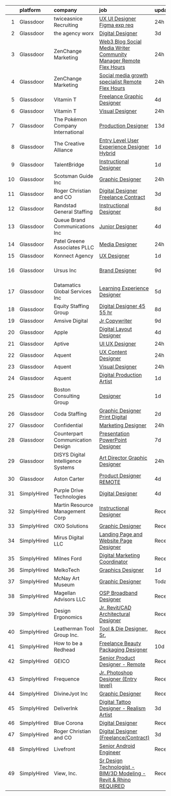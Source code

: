 

|    | platform    | company                              | job                                                                                                                                                                                                                                                                                                                                                                                                                                                                                                                                                                                                                                                                                                                                                                                                                                                                                                                                                                                                                                                                                                                                                                                                                                                                                                                                                                                     | update_time   | location          |
|---:|:------------|:-------------------------------------|:----------------------------------------------------------------------------------------------------------------------------------------------------------------------------------------------------------------------------------------------------------------------------------------------------------------------------------------------------------------------------------------------------------------------------------------------------------------------------------------------------------------------------------------------------------------------------------------------------------------------------------------------------------------------------------------------------------------------------------------------------------------------------------------------------------------------------------------------------------------------------------------------------------------------------------------------------------------------------------------------------------------------------------------------------------------------------------------------------------------------------------------------------------------------------------------------------------------------------------------------------------------------------------------------------------------------------------------------------------------------------------------|:--------------|:------------------|
|  1 | Glassdoor   | twiceasnice Recruiting               | [UX UI Designer  Figma exp req ](https://www.glassdoor.com/partner/jobListing.htm?pos=119&ao=1110586&s=58&guid=00000182de109f078be2ecd9040f2465&src=GD_JOB_AD&t=SR&vt=w&ea=1&cs=1_5790dc81&cb=1661583007888&jobListingId=1008097477746&cpc=47CFDC01B3F81FAC&jrtk=3-0-1gbf117pcma68801-1gbf117pugagk801-1acb59f2cad62839--6NYlbfkN0AIiLXtwtv0BDns9BiY4ItblantFozdL6jLmLxNvS8mvt4_hCZCGA9Hyf1Q01pvrE49uFlFMPwMafTfeACXTlavcEaoMaN18HylJnmnlLyUaC_CNS1TpMMVEMK8orhCAqKaetsXtEjhDiG5Bf-vGxDezOr7OooT3vMohk5rYNqdW9DZrzVXVwtVkyii4IzvUAYzl1RSMBbc-KCNaRz8iOZuVTgnGRweFUZk2QM9hDL_vnQpgf1ApRfLIIBEihQZFTmirVaPqB06zl4If7ny_q5cnFRoKdTBJ3K9N43bu6RW1C8VCIEaMo3Bl7iA5JnE0HzWpGz7v73xSgpMUiWbKwnY_x89yHV398T0tNLuTKeXWrcUpGCCPPNwJaQ7NE-ZVjtbMqjnltw2bbLN4CyQaoj5GWTigSWRoIBLmAhFNCG9ULiK3o9TblMfJJvf8y3zyvrUZkLLUNpos8suK-eIwKqYlrN-RdcOO3CEswHfRFW8GrljnbECbC7gnw1SA9wAB-4h-7VU9fmk-OuEAfc9lAgt)                                                                                                                                                                                                                                                                                                                                                                                                                                                                                               | 24h           | New York, NY      |
|  2 | Glassdoor   | the agency worx                      | [Digital Designer](https://www.glassdoor.com/partner/jobListing.htm?pos=116&ao=1110586&s=58&guid=00000182de109f078be2ecd9040f2465&src=GD_JOB_AD&t=SR&vt=w&ea=1&cs=1_010a9e2a&cb=1661583007887&jobListingId=1008088960808&cpc=6FC5BA77C9A4CD78&jrtk=3-0-1gbf117pcma68801-1gbf117pugagk801-706717c876c37175--6NYlbfkN0CNOKpjDIEH11s39GTuUki_mvxNbnX5BtDlH5CMrheAnKze_5JrwQ4joDkGUDohP_TNZimdJWWOKhnUViwupupmUTwWYnU1xHiMbAEmv3p62kZ1fSf1iA8GKOS9C90YsjEOI4kggF1y4h6Dp0Z9iBeqLPxMDbPPrj1jOz_BAo6LcIITWvQZ4EjrLgh3Oj1bcM1NKK1eXPCiAWMj3YftLjv0SB-PqrGKJCLGdSF6zTd6y393y5Vx3S3iMx6Bz0bEkx-OGdMpD2e6x_RNaarU2s3rVO6Tf9nGEk5QgZrZKjkJGp2djqFb9V9ajlETHnvt1wjxwgFHW_Q3A1FtELRZ7A79LvpSiEjRvimlsqYyTGTqdCDcPEs7tjBc3BdgoTvDd1hrgMU4xTKOGJCSAPUg6eD8fZXrFeTBxpK3_bT_JDBXb3Wh4b5oYvdXQ1-1DapV1FFRJYhwyIxuvu1158p0d__B1gsoXtKZBvcXJzw6FaulIIcLWNr3-jb1N5NPTDvY418%3D)                                                                                                                                                                                                                                                                                                                                                                                                                                                                                                                               | 3d            | Orlando, FL       |
|  3 | Glassdoor   | ZenChange Marketing                  | [Web3 Blog   Social Media Writer   Community Manager   Remote  Flex Hours](https://www.glassdoor.com/partner/jobListing.htm?pos=115&ao=1110586&s=58&guid=00000182de109f078be2ecd9040f2465&src=GD_JOB_AD&t=SR&vt=w&ea=1&cs=1_a8017100&cb=1661583007887&jobListingId=1008096940890&cpc=47CFDC01B3F81FAC&jrtk=3-0-1gbf117pcma68801-1gbf117pugagk801-39c1d4d3f27def19--6NYlbfkN0DdLn5tXN_RiyJSiFodarGZFJKa8s6F6AK0THPBWp05MQOFQCzoYzZxH4CQR_wbjTaiCZ53SWJU22HJGLY_AbCoiIhSc-0vGGfckrs5qb4d_AGvaEPeCtsdGTecAJSkg-orEXR8GkhtFDAME8L4xstD9h_v-NL0FVGIHXaaJwAXoWtzjZ_yOO3bEkJriRo5FYsBS7H6D13K_KesdWbHTdTHtBqoiKd_kkWYU8bzZzR70V7CxlSexClSZvRSqOZUWchIDCeztGnzBuFYDu3OcZGsW8GfGrriKQ0139q14nvEVD41uslNBJTq6DiXw31VGliPjvOvjbncpofOVSIfQxvvIE3wDt9DtYx2hBwVBYRAn4Y-QwDAN3c0pj6LG5UheGnuVMCu7WMyTHW2XgeXsBap97Es0oWAOoAQp2GL5uH9tQGHiRWN2fmL6Se4NuCkaeSjE6LS_JSSM3nqdCFj58dqzgRlS_7fv0SiYvHEMfVY_JTo794fXSMBvFbGzIjK3yY%3D)                                                                                                                                                                                                                                                                                                                                                                                                                                                                       | 24h           | Remote            |
|  4 | Glassdoor   | ZenChange Marketing                  | [Social media growth specialist   Remote  Flex Hours](https://www.glassdoor.com/partner/jobListing.htm?pos=113&ao=1110586&s=58&guid=00000182de109f078be2ecd9040f2465&src=GD_JOB_AD&t=SR&vt=w&ea=1&cs=1_057d52fc&cb=1661583007887&jobListingId=1008097089832&cpc=C4A69CCDBB3B9599&jrtk=3-0-1gbf117pcma68801-1gbf117pugagk801-cc59ad877b1d5c37--6NYlbfkN0DdLn5tXN_RiyJSiFodarGZFJKa8s6F6AK0THPBWp05MQOFQCzoYzZxMhuFslO7ZNThBzeeXkP-N6w-D-MwDaAx6x5tjMKegXvQ5a50KA5rTw7QeKenGgHlCc5YedCXJ_x32svpPV0INv_c0T9ixdWInxrPRPAot0y60xrDqi-KNJpf3VgJh_9cWhIpEj-s6yO33B_aWZYPLsdYA4F6XN4RTJXRzHOiF4mEfW3W2_LWEh_jWbhoFabSm49ah6g51_Bu3Ia8Ytjs-duU2IQYGFSoB2TfiBVjyPPDxIhdKCr2ls3sOCHDcGWZYfjBNYo-LOVQNNdnSTLR1_MfnhNSFyxGYmJsu6BJhoQWvbOw-PRGXs5eavH0mG8Z1nFSaSlo-lTBpQFJooihVeX8ADVNOsB4Pt5xcfDqqsjIdgxJ2UzmlbptLxPQ8YoRj5x13bwNScM964XnN2_0nK7IIejxmUxpVMksyNK9thU7771SuLekD5yrZptuzwq0-0yUIa8PbLI%3D)                                                                                                                                                                                                                                                                                                                                                                                                                                                                                            | 24h           | Remote            |
|  5 | Glassdoor   | Vitamin T                            | [Freelance Graphic Designer](https://www.glassdoor.com/partner/jobListing.htm?pos=126&ao=1110586&s=58&guid=00000182de109f078be2ecd9040f2465&src=GD_JOB_AD&t=SR&vt=w&cs=1_946d3351&cb=1661583007888&jobListingId=1008086601410&cpc=3BA4CE39D5B5DEF5&jrtk=3-0-1gbf117pcma68801-1gbf117pugagk801-2a6145ba527db4e9--6NYlbfkN0DMrcEu7yrtATojKJA7cEzGQ3FdRGWLh0CZQInL4ECGI6k5tN82kdM0OKoro5eXmjr7fUV5Azx3Q96BWSZXuEWamOGIxyfpabK2cK32W33kaDLMrubszJ7ACE4QBFRowpO7OPgtdidJKZfp5BJdzYYWnbxJHdDl6AUClhl1fsYERyDr30mb-e3n5GwOm7Eqbi2jY_TvK86daYqAE5nSvBc_-UqAhklDL-38RxdxCK30g--eIHlAiqOygCVAaa9C9-y2vZZzHsBsrT08EJy1C7MBCVsfhBdV0aPaZxAJESUl64p6BYiqJw-KzBxtbHaCetdWfW0zZETjgP_ILXu95qt9lPn-bE4CBZJNkZPta3MLPrELVx-Ilx4fIf7aeZWaDpR8x6ZoK2_6daKjKUXWcu7x3z2YEKUPRCfLAT5P9DSMzIMghoVcxmCU9MCNfWbkfWN9uqEQYetKVQqBC0P9bsmzduHRTliR0dM%3D)                                                                                                                                                                                                                                                                                                                                                                                                                                                                                                                                                          | 4d            | Remote            |
|  6 | Glassdoor   | Vitamin T                            | [Visual Designer](https://www.glassdoor.com/partner/jobListing.htm?pos=130&ao=1110586&s=58&guid=00000182de109f078be2ecd9040f2465&src=GD_JOB_AD&t=SR&vt=w&cs=1_f2d377ca&cb=1661583007888&jobListingId=1008097585831&cpc=3BA4CE39D5B5DEF5&jrtk=3-0-1gbf117pcma68801-1gbf117pugagk801-95b09cec26811bf6--6NYlbfkN0DMrcEu7yrtATojKJA7cEzGQ3FdRGWLh0CZQInL4ECGI6k5tN82kdM0OKoro5eXmjr_iYvMQt5ZRMdLDkOes2A3zwl4YTDKtzZArZcsCNsJHGkNow5n9zjqV_3o1-valkOzdFEUy2zWectyMdApDoqeDNVDLxLPSLnZpQeTSJpB5JqwK2MtI2GYY2QXtlUmcIVCinJd3-7o2hE4R0Ig7OmoN0l74gIS5Kl5P9P9B6zc2VctgRB8Ale9mU949bsWQqwAA5bwfoYjZEWJUcq4UElWnK_e-MbvOEamLz4K1z7Fz1brzYEmOyXCWwUVy_ORqKXdyhhkWwvPawWMUFrVX75k_RwnDncSYeHUD61-US2-eIg-Ez3RH7LIHFOtNEAfqNKi1nW03EuAt654zzGF2WDwCaezCdlNxkJDRnVzmIDDk-ZZnnv7zHJw5UEgc548EJblDg-7Q0IcdPWWqxYKKvx9plN8bGKgFNh1PZCpkfM5wg%3D%3D)                                                                                                                                                                                                                                                                                                                                                                                                                                                                                                                                                       | 24h           | Remote            |
|  7 | Glassdoor   | The Pokémon Company International    | [Production Designer](https://www.glassdoor.com/partner/jobListing.htm?pos=110&ao=1110586&s=58&guid=00000182de109f078be2ecd9040f2465&src=GD_JOB_AD&t=SR&vt=w&cs=1_d427b6f8&cb=1661583007886&jobListingId=1008069960134&cpc=0C139D4CAD5A6DB2&jrtk=3-0-1gbf117pcma68801-1gbf117pugagk801-e5e687c9b2ad3558--6NYlbfkN0CsgUO0V2fSZxJANSxJiftVXeq1wpG4BxYFHzXoW0hPJnnKXvOitF3aYLUaiHcMasRnqh0WUwdWoAyLmI80oX7oPAq-PgH7hSJ92a-YT83zUIBzuQwm9Kkc95qzU8uIOl_1FtGzYfux5BKaumQSfITy4M_H4fDz72Fy-8O-eF4jbk3ZgFvA1VKoo--LMiTIpkBLPj9Vd3odqINMIW9Uy8RLxa_geX6JTk4nSmFvirmB-mMuOJiVcTPq0Q0RUB5dlKg8-3QLvtk_7uBTicly6zBhdVQF_K5pOaF3_9P_92Zq1T985EXtWA6sUXTyZBtLq-ZxphtiXO5biFK3hVOO3T-xRruVFKZLdUb6TytCj1ekuStJsalV5sxpa_JLtQtERPkPDj0kZ8YrOnUcieStKlX5rGNcKEkRtj0TeHN_NidQrCdBt7zU3xiiH-LNlmK3nhH1i-JQTwkxvKkwGpe6O9Qvwi7lDG4qaCYwvWGgzDWWNHoL6P_tY3tsw-P5qW2w5AmviIeC5AVVGqWfkZa1P2CyPL5lWayY1X_INK_w4HkuUMrm4fu8v6xcmpfLYWYPuaz4qPX0hIfCE-GfezvwizzVVaGMicHpx9OVFixrIZDG1GaQDUXTTksJAuoVmT0hreTuqo-u4cE64QStGbw3QP3W7THwB3IxVoM_FIN2puC0OESAuxCIovr43sMvv11ZxcnSUTuFR-xU5QmnLIfCK8LNR-ZP2tuvyLByfCc-BxSas4JfYP3s6ifVBKKJXZuQj32lhIzlcuzFHirDD6FewGScWgiRFwKYxIwbshmjzfJNKH8_SJVCt1dt_DmWJ4gYZggjz6a49broBXff1pDIdpTE1g3x_nzu5ayZvZF_hBconKJAr2qE3vweiFapfUDP7h1uW0uN7Zsk4E6BY_eyj4cTwb5HJc6uyCcuwxl8Lb56gw%3D%3D)                                                                                   | 13d           | Seattle, WA       |
|  8 | Glassdoor   | The Creative Alliance                | [Entry Level User Experience Designer  Hybrid](https://www.glassdoor.com/partner/jobListing.htm?pos=103&ao=1110586&s=58&guid=00000182de109f078be2ecd9040f2465&src=GD_JOB_AD&t=SR&vt=w&ea=1&cs=1_8ae1c84e&cb=1661583007885&jobListingId=1008093924107&cpc=545C0D17DAD7ABB7&jrtk=3-0-1gbf117pcma68801-1gbf117pugagk801-ac07fcf922afe2b2--6NYlbfkN0BQhuZEA67bukPYOs9DTHc1wsdoQx-e-DpiIYWnkjXcuvUqeZY45vl_DaQDLziNe4gZR1zoDePoJ89h9nkfALvNAsgpJFUSByXskV8-PXv2t5IcTisA-qodaqdJD5IdZKC6UcDMqfkoie-Rqe9cKYoGVnfKZje9PgtNF1bwZktwMLcWVJ1NFl6xSY27j7Iha9jKFfkiaZBmxTUTNP8a3vRmaMXWKjS4BLXmK3MS4mAo4Q7O844sqQTT6_63U8tFJg8hx5uN-bDL5BAmc-EKk4lRujMLlxwVLGsDNk-2JrvT8JhUhEhFWvvsBdHsHRYhULSMxYGRIgVit9BpHKHvELWFZmpbpgCfVse72paVu5Pt35BV3sAPPNBFgbbBxAlUARJyjMpCUTzwAErsorScZNfrnLSwTwW-fCcvJDEML9yJ7LSobu-KwpjQRzUQdx5LWdfPbXa727NsLxQaZaqOt_eE2BnQmPYzsGbWELwnkPLLfv3R_7WToXamOhGyoJ6VAjaxaAlsjBLNX2_BAgWEz-v2wIIhFT9FPFM%3D)                                                                                                                                                                                                                                                                                                                                                                                                                                                                   | 1d            | Lafayette, CO     |
|  9 | Glassdoor   | TalentBridge                         | [Instructional Designer](https://www.glassdoor.com/partner/jobListing.htm?pos=124&ao=1110586&s=58&guid=00000182de109f078be2ecd9040f2465&src=GD_JOB_AD&t=SR&vt=w&ea=1&cs=1_42f9bdef&cb=1661583007888&jobListingId=1008094294513&cpc=F41FEAB56D215062&jrtk=3-0-1gbf117pcma68801-1gbf117pugagk801-28d7fffca42d0ad9--6NYlbfkN0D7yZN5Y4Y3yDNIVFku1LF3jTDQg9U8OJZurnzp5mMLIP6WqhGw4ZWWAr-MD-l2YyHtxZkHEttrKCTJHws9eSEJJTJOHKa0UsX3-cTd2kb1sEIHAyTJXZ7RHDMK-77DmRJUzXFl52AlpAcpgJIaFHoaU6Mxm4w0U20afAVgd0l6dIe_Q_BIZTUyO1MUrMkqC-x_ppHUWcdF9XqkJIKeQ7Lm679ll7k2I_gvC7f0F8rrHoro3NEzT2x2BRZwTI_tVOTsWuEJVrtK0U5tw1q0CGvKW2O0aLIy9LDwSibL0niemm2gQx2VCuFo-mPb6iz13PAgvFtPZd0VbVUwEuBDHl79_fiMqkSfpdekoWrfaDotrmkiKaJ2HNpNa3PIh87krpiB0AtQa_p5nIGyf9qBa8LgW_GjGXG5VWyyfbZ-ytJgYHWOjiulnHigbcvijZ-1IIjWbYv8VShxYoewY-jmdEqRiG8q-bd5WfioLW7fnr0TMVGLPDcxPB-NXYFogw69a6ZmCn0m6r3qgz3fLu5SAcHz)                                                                                                                                                                                                                                                                                                                                                                                                                                                                                                       | 1d            | Charlotte, NC     |
| 10 | Glassdoor   | Scotsman Guide Inc                   | [Graphic Designer](https://www.glassdoor.com/partner/jobListing.htm?pos=102&ao=1110586&s=58&guid=00000182de109f078be2ecd9040f2465&src=GD_JOB_AD&t=SR&vt=w&ea=1&cs=1_b6de5aaa&cb=1661583007885&jobListingId=1008097527336&cpc=9A35C3CDC9AD954F&jrtk=3-0-1gbf117pcma68801-1gbf117pugagk801-6aa205e0ef331a9a--6NYlbfkN0DbYZcs_UJOeC4ChOpzr4q94_YFUSwL-W0cUimrDC9oMbJ4cvG5OkOdTqRVIxksHDrGmXdguoIoaI6GKIPxggH_UlEJInekOloNBoSbLGyXgfGmUx73GQ81-obNHXeJm5eFQCaAhHtfziL-bjlfvYu0Zndtf-23CC4V2OunCtIWSNjdsa4SXzie-2LUnOX-Pv_9aGaTZ4jfCwixQAD-20Wg_ge9LhPHKpg60L-isUDHd0nX0ldzydWk4g6Ku7xnNR1nsDEAHkPGSNDV1rJJmkDzZwahVxa1bVywb39421oc6aMOxFsOWO1MtptLgrYEZfT6cpI-FBCWxlOvKpGRMGZ3vOWpHkAk57vcj3bGmeLFgNF7AhxSLILaCiqW74r1M4jgL7DF41dNFLIo5ykqfFIYE6K_DbtK3UmMFc7dK0HNVhMv9yCTjqz5MXvAR-wwsInCDp7ykN40Qc59-91GnxohU6Eu1_zngzPnyErfIQ0t4v5Zc2Y9AOTE6WbC_Xw1vtOhhC44wOLm1Q%3D%3D)                                                                                                                                                                                                                                                                                                                                                                                                                                                                                                                 | 24h           | Bothell, WA       |
| 11 | Glassdoor   | Roger Christian and CO               | [Digital Designer  Freelance Contract ](https://www.glassdoor.com/partner/jobListing.htm?pos=101&ao=1110586&s=58&guid=00000182de109f078be2ecd9040f2465&src=GD_JOB_AD&t=SR&vt=w&ea=1&cs=1_4af8a928&cb=1661583007885&jobListingId=1008088159765&cpc=8CDBB1EC89CF7160&jrtk=3-0-1gbf117pcma68801-1gbf117pugagk801-547889ee3fbe3be8--6NYlbfkN0A953Z9EfJZc5Z9y7Wb0NkuJO-5BBnqXCJSieP3bN3oT-VJf1oG0BiHI6OJX1DglFDG6rJU-1tZkcyZEFE9TMApWtw6Wag5IUeYac1w0oGkJF06EoQxK0T8mWkkfFM5n8-nzjPK-aXI9nSL3Pb_lAP_hEyHtgUUr63Dd9KdI_Nm45pTqXsp6DPXGjPFjwfsaih8pymmPe-PiYhg3KYE011zEDqTlyRcLUzAce69W1LSI3pnYi5JNffQh764IHFbqNCEEkuUf49sFoKrGlbrUkn933Jh0-sOGHL6-zon8YGJEJ6L5qgEUJsTAJu66DF__K8190GIC8PhIj0Z5NSW1smUmxO0WH4oAmWKWlktSe29GP1g7dEWklt18rTU-8piu9SSofRkvED3E_w-3xqxPX2axPXHgu2M6dSpx_GwDmlMTKyiubDJWNwe3FKiPiH3Rv2rm94f8z-PE2V9KUsxlxNNELeOB058zrKtAKy7Mjk5LSqzRIA-RPgEdYj6OPiDoxOKmcfubkULT1Kc3MCV-Xux)                                                                                                                                                                                                                                                                                                                                                                                                                                                                                        | 3d            | San Antonio, TX   |
| 12 | Glassdoor   | Randstad General Staffing            | [Instructional Designer](https://www.glassdoor.com/partner/jobListing.htm?pos=127&ao=1110586&s=58&guid=00000182de109f078be2ecd9040f2465&src=GD_JOB_AD&t=SR&vt=w&ea=1&cs=1_11735375&cb=1661583007888&jobListingId=1008079155851&cpc=8795CF9063CD573D&jrtk=3-0-1gbf117pcma68801-1gbf117pugagk801-18b805804acbab83--6NYlbfkN0BP0SNj5t90jkfF5SbRhYc-YYyKnIlIACqwosTKYtJiUDnNwr95_yCCaj4i1P0DjeJIenB5VX5Dtw3zu90IJ--kfwZrHUNH1vr9HXF0ByJEjkulWZb0USU3fXMEcJnWGQP26r5U5HWUWBo9cBYzuTMjsokKtI-lvImRFMddFWLcwyo6Mo5p3SGDEdu0OeU8C7Npv4WzupimSui7QaS715ZQFZBCGAuOjwg_aCw8C_-hNi2Y9gqo2dMQ8PVbyEO98PIpVwaG0cvvifjBMT4KDmI8sfFxu4OT9IB-0T2pHQj3DyyVZTWajndT7lcqAzu7Ra23_uHRsE_YC0dmZoo93Ts0AkgYq-mV_flBEDRhsneB7pKDnqj8tOLaSpGeOZxI-5_CyhVO6N8v2PkmV2aXQV-T1lys3p46xKcNL7yw6Js0GInc5cycmFbhx2nLM90Yh-uH2OQVCBypEgL5g3BqeJ5eNi6AbjWdvXvSyMgbOrSCEyT5HYJfUD1NuI22MheHnyDipEm9n_W4ZI3K2lQFCCN56JrRp8zNPdf7JuvCcusNaeztiF6hSHzeUqAMU5EVbVRBQF5FYTYh_KWHJXag6FWdTyz8X4hPB0TO3cxld7dyKb-YtL5GQ0sDjlkSZBIVnECwemTHThkTG89oQgKRQWlx)                                                                                                                                                                                                                                                                                                                                                                       | 8d            | Remote            |
| 13 | Glassdoor   | Queue Brand Communications Inc       | [Junior Designer](https://www.glassdoor.com/partner/jobListing.htm?pos=105&ao=1110586&s=58&guid=00000182de109f078be2ecd9040f2465&src=GD_JOB_AD&t=SR&vt=w&ea=1&cs=1_58d632f7&cb=1661583007886&jobListingId=1008085805538&cpc=14D5209370AEC984&jrtk=3-0-1gbf117pcma68801-1gbf117pugagk801-67ac1d03eb912890--6NYlbfkN0DLWr0FuvwmpNY589ecXM0wpB-l41nBtAe9mv-PvJGiqVoeB48sRuu9MbDLtxU1qQip8rEB7tFYaCOqFGO25S3gAMFjOb9fLtFM1pemwqDDHPhIxOinFwbTrVuDYkfpdgNqqUDgFqsMOBtfCELcTRWyHVhCXYoSwT9n6M0xgRM2da0Qcer4g2n-5zwA1lJkqKQK1GNcDulC8FxiOdOftegi5U0lJuxHgJj0IHB-dEyvIRLtDuRl9tvoQ_wZ6JvREik9QuylahdvVgUS-71oUxdfpflmr8VFWuqlRSKMxnNACBkkPiTRta9sjXI6JY0tnHZq7aO14zs8L6WF9V3h5gpDMo2dpiqPRsc1zKffUtAGZZIn54Qs63GuCBvR7xmt8vCZlWIYKFyXFAMxMX0w4_a488_wTUuZ9CrGbN8KBgaeT5rmbfLcwUcBBYTtZNFhsJ7kgoJUgG9wVTN1FM6xRxDaDqF3_rtWV39KLM6PTpiGHp-k0SAgOqMSFXSeU_kchCu1Ry-bGR2z7Q%3D%3D)                                                                                                                                                                                                                                                                                                                                                                                                                                                                                                                  | 4d            | Chicago, IL       |
| 14 | Glassdoor   | Patel  Greene   Associates  PLLC     | [Media Designer](https://www.glassdoor.com/partner/jobListing.htm?pos=108&ao=1110586&s=58&guid=00000182de109f078be2ecd9040f2465&src=GD_JOB_AD&t=SR&vt=w&ea=1&cs=1_d94e0e7d&cb=1661583007886&jobListingId=1008097891068&cpc=7AD1D84939BBEEF3&jrtk=3-0-1gbf117pcma68801-1gbf117pugagk801-caa3e7e7b5a488d5--6NYlbfkN0B9WjV7i3B5AXY7ZAAe3N78B_OE_92OhfT0njimTt-bFc5EOwFZuGjd_gLqDq_PzKV2wdh_RIwvdY9CveKZ2okalsUlRKE-naO2-4SppJRVrVhsH39yS7QdV2jOXxfl3JR_phcvMdXqnFE5qg9ucuyQVihfASGtcPYhZ6cjG3KDuBRxOZEw3DKu8gufdZ06KODWb8G9dZSt3E6ho-WQqeMmVliAaJoOrZ5LRqcBD38EaLBm158htQjR06ClGyJXieoGy9S3r9t-oZFPuv9edupVmj5-kp7vTWbojrPaNZnvMP2qK2SjQ03g3vteLBH7B3Qu20Twopx7b-zlNpirWM8UqRnOg-_-MxK4uf8EpI_AsHCxBagH3j4HmdP83V4OmaIwic5cG8qlxHspdVl91ushTlDNy8cVouT2Nb4dPFW2pUx932sU7L6V9mcNxRfnUUAO4O7BgYaSOoR7iXlqygLhxEOpvmj-7URVezSZSkhveXm92AwnEqNlARtrxHmfhUs%3D)                                                                                                                                                                                                                                                                                                                                                                                                                                                                                                                                 | 24h           | Tampa, FL         |
| 15 | Glassdoor   | Konnect Agency                       | [UX Designer](https://www.glassdoor.com/partner/jobListing.htm?pos=107&ao=1110586&s=58&guid=00000182de109f078be2ecd9040f2465&src=GD_JOB_AD&t=SR&vt=w&ea=1&cs=1_040d8ff8&cb=1661583007886&jobListingId=1008093939348&cpc=F17331D9BECC482A&jrtk=3-0-1gbf117pcma68801-1gbf117pugagk801-1715423aded55dc1--6NYlbfkN0A-7AasZqH9Qn1Anb5-SGr1cEoKuvdHr_Nh2LwbaEhTGLHaGqKtd5LkFPvtd3s1wPstBYRIGqTSLlT6JzvmpRx57RHis6pg7y6Vzuw5OllK1zOdo4QaGUnUACrHwsi0HKafTZ-rUbVsC2RrLZ_OVhoGkr05CxoiiHhmYlVF4dXUIoNqL1Dr9RQSIU0aTa1ppRZKQx9SkEy4ugqizpXuqVbtdjWtnCcrS9tOZWxcsV45cIS_r5fGiGK1pEY-6dYmE3yIa0Mi4TwLja5-TBjOnL4COw2iZefz-RQSxZL5mzOnxq7EzaM17oZEqHIiM6FZ5KJ5qczV1uG4r6QQLSSrqWo-BZAhwzWuDoUNn430n9aqBbMLgMFtiCF24D_AdYOEIt2mny5POfUiE3T9-hZ1v5ax787pSikU4_KJO0QxnA-3IUqYlmUSAlAP_Yn-LjrLSez02UM3c0rokwWg_PWdPj4FuIOjL5yYdHrONcq8ig7eYimWDLSyXshK)                                                                                                                                                                                                                                                                                                                                                                                                                                                                                                                                                  | 1d            | Remote            |
| 16 | Glassdoor   | Ursus  Inc                           | [Brand Designer](https://www.glassdoor.com/partner/jobListing.htm?pos=125&ao=1110586&s=58&guid=00000182de109f078be2ecd9040f2465&src=GD_JOB_AD&t=SR&vt=w&ea=1&cs=1_05bd1466&cb=1661583007888&jobListingId=1008076986394&cpc=451933188B21919D&jrtk=3-0-1gbf117pcma68801-1gbf117pugagk801-a0a89c5bcbc358e6--6NYlbfkN0CT8vBT9H5mqECx2dfLV_FONLPDKpIRssxVwtj05Tmm4rA5I0VNOPdM1oYsK66ov5qDqvgxBVZuiLS-3wiTAqf4sloGWK72dSxCT-WeLMwBs_V0pkVfYRbfUtrEpwW6lzUFG6e1_jDeuiKPj3HFiF3g_cRTOv2GDhJsjjpRWijYmEP2eP2UFtBWFXkE5_mACD2BvyMe5fB3Buj-nswTCH1MJSoOEgHXXcRyfSyDlZDRE6HgTUu3MEUJLqa6nUpIEpDw2l5RL6EshPcfhWObGBl7hwS5EjzGn_HT85OiToZoyve1nJV4yATBqdLT8kE0TDNtJ7Cq3wCMEky1_pwDzVuU7IPUHf396y6hB9Qg-gAgs4SIhB1qBD9qrIfYAuhgdCbqd3rIDtJAvwOzOJS6Z-W7KZworiEBaG51_hDTVg7FP1a-Dm8hAkea_0KUicSenfG2PX-2VDccjXpzx5_kFnKvmfEUORtScMiFQorYD1Yzn4GJxOzsmOnAhrZoNPIB1B9wza_mocce0gFKBtXbY44cFghG2UNam3wenPpXAoDj4nFsbiq-ZwJ7EqSE-1NWDcSLFhrZmcJo2nAuQ9XyDnwgeJE4ZudjtxfGuFegn72gy0M95KsgnAM7Y0qClHJ7s4ec4TRNOLE-TlQvaYh12saSeFxThEo9VCSEomPUBRg9V4JDmI8UylZ3lB1xBiLc5wY-xZa5xZIai-3v5KMOmQsbVpdWrXXbATH9EPw0RyS3RaulJMhJui5FLZkLYOEPGvwEauybF5cWp_X9BGLNw5wvbMhtOqqM18yGdDjz_05dA7KgciKgDxBDFq_e2uE_uMsFiL_cgieoUlLXcFpq8m3U60nD29YYmoXHpSBB0X4ZvxoNCCxt1S0ruPyWy0wJm9oY9zmBwJNNC_0q7KLU7eLzIM5HX6BaApK6pUuMqay2vFFhr9bS3FmxMqwYGHtoM7UeGBrWKCY44PF_TABi-r28Tya-U3ExdxMSLx6epooQYj_UWDsjLCQaSpnyaU4eQBI%3D) | 9d            | San Francisco, CA |
| 17 | Glassdoor   | Datamatics Global Services Inc       | [Learning Experience Designer](https://www.glassdoor.com/partner/jobListing.htm?pos=128&ao=1110586&s=58&guid=00000182de109f078be2ecd9040f2465&src=GD_JOB_AD&t=SR&vt=w&ea=1&cs=1_74495787&cb=1661583007888&jobListingId=1008083204573&cpc=654405A9B1E0A9F5&jrtk=3-0-1gbf117pcma68801-1gbf117pugagk801-d4266d79c167c26a--6NYlbfkN0CReDAxbXdLHc_tSzlVHnstLte-PlEesxFNDoExETnL0U5esPLytoH8ToigmC1vHXm4Jp8fSooLAOjAvoU-C5zipA-EkiZRqXw_VbWKyDlw3anJxU2nWsIU1P__Qy-A1MOj0_Fh6xSPRowum_55rODhSBZK1bE3bERlcEwOUTdR69vVYkXuclZRhojMobsFwjtKE5-Apao-OLVvRJ0aNSgcZ_XywGvwh-ykE1qrAF9VtTzKo3OFhYEn4OzIdWbmiINodBDkC3sTBgwCgZZgHkP2TGiDZmQwZ_NY8-dqaE0yxwr1wtxCAGwP0gVlLh1wMGSVMBKoCgO9zwWGYhKMjxtWBG-pyMrkOk4s5ACox10Bo4Pz6Kjz9DdvJ4cx_V_yUedSQf131ddNI166wtTwLA-x9kgy0kbxAExVK5hPlifjX93tqBVtIr4LvOsInXhsYEr4t9fuPlMuP6rLZh5LHuENndCO5v3pcoDk1s3qq1pyn96zoPZWkZEaeQLsGewAxpoi0Y9SqkcZRQ%3D%3D)                                                                                                                                                                                                                                                                                                                                                                                                                                                                                                     | 5d            | Dallas, TX        |
| 18 | Glassdoor   | Equity Staffing Group                | [Digital Designer   45    55 hr ](https://www.glassdoor.com/partner/jobListing.htm?pos=117&ao=1110586&s=58&guid=00000182de109f078be2ecd9040f2465&src=GD_JOB_AD&t=SR&vt=w&ea=1&cs=1_bd9c08e2&cb=1661583007887&jobListingId=1008078619294&cpc=8795CF9063CD573D&jrtk=3-0-1gbf117pcma68801-1gbf117pugagk801-f157491ccf6d9c7b--6NYlbfkN0C1yyJIapRlEdYOhDmVropYbNu6_NST9zaz4GWjsOuGwSr2S_wuxMSgMUxyoNOegNJ_MR9YBqCM6Xqh9-Q4Aae1mUPg_y8I2lywr-DW5VsUithgMilTEXphIfKgCACnmeGel4EQKYYZmHJV3oRXG2rWr_Ud7F_9XEJM3WRdc3Rmcv5JIHHQEg4eFw-eYKQP8v49Z8YtimducChWw-0NuRhA2Xyh5LY_E_x1BRQMiouM_5Zy4vwDn5CTp-_9vhps5JeK0BuTNS_0at9ihl0RKSWP7BLhgRLlE6__E3FTaGO1rOIu0qlAcYobsAjzrjnODnOIUiw2P0Xmkd-CKGovVAPZF-Js067YhqEBX7YwsL1w_SqfBky8qpvITjA0I189U8JsiLbCkY06v30OhGVx6PjkdOmtqzyJEpis7I75zc5QTzq4YSmrsRj2EwfKVMQQpsw5oSh9itEsCady7NFCCQ09ihevGSq-_VZee1UPdxSKF-l0urz0CHNNpkJoXIciddwSoLG9Lgh2WQ%3D%3D)                                                                                                                                                                                                                                                                                                                                                                                                                                                                                                  | 8d            | Remote            |
| 19 | Glassdoor   | Amsive Digital                       | [Jr  Copywriter](https://www.glassdoor.com/partner/jobListing.htm?pos=114&ao=1110586&s=58&guid=00000182de109f078be2ecd9040f2465&src=GD_JOB_AD&t=SR&vt=w&ea=1&cs=1_db8a0f30&cb=1661583007887&jobListingId=1008076994667&cpc=56C4EA4A1A191A49&jrtk=3-0-1gbf117pcma68801-1gbf117pugagk801-cf85f425e95b72cd--6NYlbfkN0DB4gnCxYQmhsXk7zDTdDoRXRJHNTleUKHVVK99iXMeRfg7Q8-Th8S11n0JvsN2-CXyCaY8SlUb6yEYZPzrVZXrPAu5pwcZPaiekLaPuXErrgt7bR4wRtEmrmRfvgJt7X4IITTPxEd_sJj-5MmcTHlb7ClC1C46OPaZ8hTTFoOAqVTtPqjUo3BirXmXWLaMU6GdvwThUzkVi1-3AuX84LvbHsz3L52iewQ_EY-YrMMgGhHyv5OAkrk2aZ2r5a1tODW-QIT9B1IhNt6K13swuhtYEg6hFhtto61WBYkmgc1gsSF7zOshcHPFH5lc5Te1Anbhq9EL-bVIPKDsh7PLbqDhuORVAA6kyXj-OL6VBEPW8nwAY60LxvqgiftxHILVUnTsDYlqZpcbc_57u40Sp-YCWEsYXX5ugUy7OVNbrzHMtnpTBfe2mXzWCWrggcJcfEdlbd4fIRc-OKh0oSm7MlGUogVWiezwz_jc2JkqGXxFpZBZTcm70Z1TEpVKoTJhczRqfLVjDFKBwU6wyIo41xw0eQm9Rn3AVb6SFEW3zUDLKg%3D%3D)                                                                                                                                                                                                                                                                                                                                                                                                                                                                                   | 9d            | Remote            |
| 20 | Glassdoor   | Apple                                | [Digital Layout Designer](https://www.glassdoor.com/partner/jobListing.htm?pos=111&ao=1110586&s=58&guid=00000182de109f078be2ecd9040f2465&src=GD_JOB_AD&t=SR&vt=w&cs=1_b6d2a75f&cb=1661583007886&jobListingId=1008087407427&cpc=47CFDC01B3F81FAC&jrtk=3-0-1gbf117pcma68801-1gbf117pugagk801-3a88cbb6245b3746--6NYlbfkN0BvKrLyj5gPmtZO9T8euul8TCxuuKNOtzRJOomxnwSEodTz2Bc-sPZlMlNbJQ5kKAtnIqVQtGrRr6xieWlWDZObPwTAX-OchRmxXazG0y7ixnj08xoN3049OQxJcQGuA6TsR_VIPsSirgjJCPM1RX9CJ3ndzBJtAfGcY09FTM-XzRMavWqLqU8l4dk1weFXUIcRY-8BBHnQwd-54OoyYjspdT0ukMl11IJB8lYJMF560OedIAaBAdBXO4NOXbvli86OG4NRQ-WB1jOOrOXnzXJSXRRn6bKIwVIXkJvkFtK_T261qZm87Xj2E13N1g3vlSlkhBu8YNtjrNDb_CQrONf7iKgS7AkSuT9JY-SQnCMI8bOLdpgBR1vBrpQE4qX8gKCOk3KN70lhIp1Mht1x85uUlJBV5XBvstpGNfL5fubIBC0y2gNaHfCefPk_WTBGNxUbnCvsp9LwMCh4otXARYkb-vhfw2oUyrPss8f6uSeN_8N_dFZNqfC0APWnwfMbikGkx_Q8KqJxB-YrrUVhmm4JSvdjvQcakKoj6i-Q0F_3Mpj21xZgKsV6mc7gqtk45rj1PtWMGHPlaQXVCXw815HISWrEo7p1vhaA6bD8a5HrtQ149HYGARXh2b8W4fO5NrYWfEOE9vdbtISWnSe9XOIE7-2uK2NgC7_fX74pl5cDdl1fBurOG2aIAOH8TUultfFjGIoVm6QJc7nxzA69srew488996tukwJYCxADcvJii66vq7H0y0OUcFsYCur4BuJO86HP_UIFLVkeXzH8J2l_7JbBB2S6Spdpvg45-Y4198nGCKoHpuCas3uw6DiuPtewHEk5OdqTt1b2BffGQEuujeUnh2wX-6wh5y1jcsSVM231xdBDO6KnyCc7VXo45edrFDQLDiVNO27XHoqa1dVzWovISDNSdUiXH7VNpcDOJsC9GtDQc0xRNeX1vmijKHPInyTh3JYQeliYPo1cjB6f)                                           | 4d            | Beaverton, OR     |
| 21 | Glassdoor   | Aptive                               | [UI UX Designer](https://www.glassdoor.com/partner/jobListing.htm?pos=104&ao=1110586&s=58&guid=00000182de109f078be2ecd9040f2465&src=GD_JOB_AD&t=SR&vt=w&ea=1&cs=1_719c38b5&cb=1661583007885&jobListingId=1008096684505&cpc=8CDBB1EC89CF7160&jrtk=3-0-1gbf117pcma68801-1gbf117pugagk801-71825036ff882d64--6NYlbfkN0B2cZzAHYotrGWAuJ-xs3TDgkhG2z_XMObEyaun3br5DRxA2kv22R2-7JZVh5XkQfCnn6gDSnl6d9VTyXWz8HSyJAoqQHGrTcl9YrSufoT0wimXHpUJqWDf8TM0uuUyLITPz8-8ZB24JuE7xlLi4GDEv0OQzNWR1ywmIVFd-QBZxia1gaP3lYbpyXx-4aHkevFQ-5dDGO3VHofB2WpJo_mQwsG4ZvEC5Anu8Eu2FB377bT7SPnTLw_dcBVBdwueHPVyoX8JeIyy2f0sQ2XjSxFug6eS9dq92ln7Eh5aOkpujg9Qy1kZDWCuoXW5_Lr16FWQliLK38p1oMWhSfXaTkp63mYKMWYe-Srs0F-GE03toPqqSzuYBQ9FEry6oYlFzmdP2kHuL1ZMaoXqfSYJejgMvXxQPcOehDIFc8bc0mY9Oq0R8DzkalRK319p-sXmx5qUGORmfHXeQx08RIIxnWeRV0_Dq8pkBPLBR75hxt2RJD4k93sN69yDEJUEs5nEgADgYbbbRGBb0w%3D%3D)                                                                                                                                                                                                                                                                                                                                                                                                                                                                                                                   | 24h           | Remote            |
| 22 | Glassdoor   | Aquent                               | [UX Content Designer](https://www.glassdoor.com/partner/jobListing.htm?pos=120&ao=1110586&s=58&guid=00000182de109f078be2ecd9040f2465&src=GD_JOB_AD&t=SR&vt=w&cs=1_6f659d68&cb=1661583007887&jobListingId=1008097022745&cpc=F41FEAB56D215062&jrtk=3-0-1gbf117pcma68801-1gbf117pugagk801-9c4ea2fd68c138a1--6NYlbfkN0DMrcEu7yrtATojKJA7cEzGQ3FdRGWLh0CZQInL4ECGI9gD0Wolx9R2EDT7B77c2cSz0ILlxy1qbw_aMEPfyCyC6DC8sEqd17STnQFEXOWgc7vqgqypyGYOoWFJ43rMVZcdgUT4Vrix6-zxrUbM2XJCQQ3SwvwtOou9UIz1DNXL_MSOG7vinfMMuIq-vev1h_9xg8Ri6ryvV7lkOdqUfsO3M8079fJmjTPqJpwe98bjUHOfwn1eMIdINEbVc-Yfcj9GnF6Mmp73kFwYWX7yH2hJRv62AWYq-yCgiH_ZHrLnqAjuwY38cP2ds9uXv2pqp5eXHtYCGm3VEDPAAqXMzQOlHuKM-ddBLyNIwF-tctrc1_Zdx85FeAhqLWYsvOWBlB8Wrwx3fqAy3wnOWCyLjkmMEtpQqEXErtm9CV2rYOYpVtLK5jQNZlPBWgEJrZRQXxN1O7AKwiHuaHpd-SJ4VeLXeMTWBlKg5Ac%3D)                                                                                                                                                                                                                                                                                                                                                                                                                                                                                                                                                                 | 24h           | Remote            |
| 23 | Glassdoor   | Aquent                               | [Visual Designer](https://www.glassdoor.com/partner/jobListing.htm?pos=118&ao=1110586&s=58&guid=00000182de109f078be2ecd9040f2465&src=GD_JOB_AD&t=SR&vt=w&cs=1_8881f0ee&cb=1661583007887&jobListingId=1008097673311&cpc=AC285F3A3ECA6BB0&jrtk=3-0-1gbf117pcma68801-1gbf117pugagk801-39caa94e0d6f7541--6NYlbfkN0DMrcEu7yrtATojKJA7cEzGQ3FdRGWLh0CZQInL4ECGI9gD0Wolx9R2EDT7B77c2cSzZUzPMTFWk58eVvmNpQAuSHcuevO0hTSk1ySRCTB0qXgpMXbtKmLV5EIZgduZsxz23dKYU3EqDipu07x6r3midbTjxVUImN_Q-ICqxXbKXR4QcAafKs7w0l1jFC09JFmCMhs28z5kRHq9_FKHKqMoLKO8oMke9UarASkIEFtByE7zP6HQUp4wSF8mlMnhcWQOgjefn85lsAxMtQwQfU0DYb5R2RFo2FMFSRkmpYnoB6kKUILGpXHuOuzQBocGX7bjKAErHJyVdaODcVchocUuY8zx69Te_cXTXnL-GJC-WVOvVVF3WlkyxDNp2RxhfD6M0Nuu9RafFMO_cWdmEQ-bF8M9HyE22yz6no9KMnfJP3_csOeRx3-oEnxMsKu3eel9nZ6iHb_Ca56OZ_AnAemj)                                                                                                                                                                                                                                                                                                                                                                                                                                                                                                                                                                                   | 24h           | Remote            |
| 24 | Glassdoor   | Aquent                               | [Digital Production Artist](https://www.glassdoor.com/partner/jobListing.htm?pos=123&ao=1110586&s=58&guid=00000182de109f078be2ecd9040f2465&src=GD_JOB_AD&t=SR&vt=w&cs=1_f5c89479&cb=1661583007888&jobListingId=1008094068337&cpc=F41FEAB56D215062&jrtk=3-0-1gbf117pcma68801-1gbf117pugagk801-598287316b02f1d1--6NYlbfkN0DMrcEu7yrtATojKJA7cEzGQ3FdRGWLh0CZQInL4ECGI9gD0Wolx9R2v-Aex0-GK073JfeDa6HIKd67A45xXaHsXn5n1bXXKt8KFvGtAdTAGTE-kANQ416bYWzFoExYNzf1gyJTACIiVh7hgPvGQGxeRrlZ0qdbwjFAZC2yi-MEGmCMyNj_ajmxR3cQcAb8HqkHxb5TFP2IskoRSbHju6aayIUnjoiZ0K6Z59G_FGnMg_FKpG6IZ80hAZWQApFnCiKon1dVeTA3eFs8N1HftTVell46Tm43Q6RO2st2mBTQ1S65dt8Yd_FeLFpCCxeDXrMzCvQrYYkl7SwoPaOBoNTJqXQliGGi3mYitUcegmnHYamUMMb8aYb39JSPKBKbvurB7x-4Tn3YHEIfHWUZYDGgJqnBYMShpXHi9BQWgg2YblxuKuJgQBFikH20ayaAWQjP8-8dhZRq4g%3D%3D)                                                                                                                                                                                                                                                                                                                                                                                                                                                                                                                                                                             | 1d            | Dallas, TX        |
| 25 | Glassdoor   | Boston Consulting Group              | [Designer](https://www.glassdoor.com/partner/jobListing.htm?pos=112&ao=1110586&s=58&guid=00000182de109f078be2ecd9040f2465&src=GD_JOB_AD&t=SR&vt=w&cs=1_30ddcc2d&cb=1661583007886&jobListingId=1008094498307&cpc=F41FEAB56D215062&jrtk=3-0-1gbf117pcma68801-1gbf117pugagk801-b2d47af7792b5ea6--6NYlbfkN0BRT_J8tESNZROimpc0WyD7EGfhllYDKcBPIyLxids1TSfSQiqjuGc5zGV0UAEQCGNe757C99u59o3FcKeXX8-v5CFQVstTCad55vIlQRHjojkQi7mhc87ju4ES3pytuUSupBNaRR1Idq72eOXxOqnZvB979aFvR7bGFlbXy5UBrxsrKmjr-Mi5xzJz79oWj7h1qHEqL22AwAtlkb7sO0g7jjZ9NlUZFBtKTtBKIffWV0yauRlHnJKFAJ1HNUG5TmcI8xPxecb8setGkgHq9C1-o9_wOSlGGpiaic8DDnvKeqWixAPgT86UPSK1DlaoFhqF6x6_0zVRysNjcTfr3L94q3gk7bBdjfwMYffletee4tK8nvABL7A6RVi3qLQJjFrAa1t6aVCrCnSDKIT2vD0Ft5Wmkf1VDjqWtP5Ukp5TWmfV7SmaWalmncANpCTp3CG_bhddKD0uZTx0G7_jikOtkWmd13OLzsV0sjC7jsA9Dw%3D%3D)                                                                                                                                                                                                                                                                                                                                                                                                                                                                                                                                                              | 1d            | Atlanta, GA       |
| 26 | Glassdoor   | Coda Staffing                        | [Graphic Designer  Print   Digital ](https://www.glassdoor.com/partner/jobListing.htm?pos=122&ao=1110586&s=58&guid=00000182de109f078be2ecd9040f2465&src=GD_JOB_AD&t=SR&vt=w&ea=1&cs=1_330c9d21&cb=1661583007888&jobListingId=1008091652812&cpc=8795CF9063CD573D&jrtk=3-0-1gbf117pcma68801-1gbf117pugagk801-bf6ea5aac95a4eec--6NYlbfkN0C5up8pocnOUuPpfh2JSraYyMKB28tRRaLe15QMqOyW6AdaSU1ahSxygcAzLkjOs6mQGZX7qOBcGvD7husLz8Ad66d-o1bYTNWHPlwFkj2hjgQektR4Czdgsryyv3rNGvyOek0oApcGFZ54OYvLoOIb7yUBHE8p5qAeRYA6Bh725LVbh3JxdmYBOuEbQ0UA1UahHwB6r0SjIpMpBYGLluS-IuIVuaQmOoiD0Xr507pILuKMf25i08ajxtQAoKhRtsvHzyVDvW_A4K7GAeXqw3K2KqYBPULeNNYxO1l9Do9ahH5tqd8Yrx4j3kHHvUWlvY2pwAIFGWeua0FirpRJtuaan5r_B4sFL_1DlbSlG4yukwKFm0lJHsTXxYWT5ZydvAXVOvV1XO0WMjr4kJzPmjpLOBCYKqGiDFdDdFj2KuE_1ZdZv3TjFkuUPecrzisAET18e8ucm2ierCEwinPVxi-ojrLTBhS8veuJGbK0h-E7bpeospmTvRRXFrFMJJuziJfT2Bi8FqQE_Qq2X7R-bU49)                                                                                                                                                                                                                                                                                                                                                                                                                                                                                           | 2d            | Morris Plains, NJ |
| 27 | Glassdoor   | Confidential                         | [Marketing Designer](https://www.glassdoor.com/partner/jobListing.htm?pos=106&ao=1110586&s=58&guid=00000182de109f078be2ecd9040f2465&src=GD_JOB_AD&t=SR&vt=w&ea=1&cs=1_147abcb4&cb=1661583007886&jobListingId=1008096561782&cpc=2F9DD8B511C89582&jrtk=3-0-1gbf117pcma68801-1gbf117pugagk801-1c0eaec9b9444c76--6NYlbfkN0AZiaPZyccuKjlre0e0RaBFeO48J0QExrO5hcuLctOVaMCP73eJtwCGWRRQk5q1fJ49svKy8V5AdVkCHBkn1zsrtvohiitfhFSQWJ_D9x8BCX5qLVvpEu1LDwWBBYcYZwaQR2f5i1qyW0woN2WaUNbM13_55TSfS9mrFPWfZMITO8tGpIm7WRgzYDBHa5l83-dFt5MZ6eRjnhygci5nvqNWes5RUK_shRFsd_WXf-QwEIZ5vAqKSd1iDRhHjyv07h5Hk40BGRh2FLzCtBb0xYWzsWZ3m6JqQAJeAW2tWCR4ISbAc2FzENIjF4wZa2LlZTWTd7E-xio-wtjypDZZ3j5bZhFgR3OOiucwKNF8QX8zxyKwCWlFrruUzsZvDk43cT0hl90SuvTEbGSOqjJpU8rMjS-fIopZQPtfI43ACYjBk6bM9op_0zMl2fvIYGixpq3RMkO3mzQhqAl4-PdvpatjeCiRuDE5hO2dO1OW9HQSo0O7RXOvcN6A_Q-BKyvpHcceODRP_JOqYw%3D%3D)                                                                                                                                                                                                                                                                                                                                                                                                                                                                                                               | 24h           | Remote            |
| 28 | Glassdoor   | Counterpart Communication Design     | [Presentation   PowerPoint Designer](https://www.glassdoor.com/partner/jobListing.htm?pos=109&ao=1110586&s=58&guid=00000182de109f078be2ecd9040f2465&src=GD_JOB_AD&t=SR&vt=w&ea=1&cs=1_b3312526&cb=1661583007887&jobListingId=1008081622935&cpc=4B86475FAF393599&jrtk=3-0-1gbf117pcma68801-1gbf117pugagk801-d2a524c6708e5273--6NYlbfkN0DizcbajBQcxE9al7hfL2c6AidRBn6P7P5WO9HAJmrYW6FmI0PXb1KAhWhy4DDzce_Eo_NLUhPzyY-26DsrlJjbnUJkTLG6RHRFQ_O5YQFMlLeSgPXS7JsiJYIYwsqslqbC-bknOl3sE7w7zn07vpdzORH6KOpENz8pUwyM5sY24HcaLEkFDcX8S7yFNd5nu6UofUVcwAoiWxVwycojYq94lzZHSjncstMEbAcWP0XCRFjigEIqLpZDrXfSmqWP2GbEqLRHKFsuUJhkV6rlGYZVeEHHSAq4pCogYHA4bUoRa5CcYEtcQZBt0BxXMMEXF5bTQ2lH-Ju61z8xMemIYwqnoVFICHZCiYgKJ2zFXgwwpQfVLPcwevNUNTlvH9uPp6qQXl3nrOvCSevRFDO8rimMRUfTYGwEd9Jl73DHosUMHN-w8ggFcINYBb5xKZLPNSqNrteukU1q4sL4hN53CpmS82NubyvMsjYJDL2oXsFWo-ZRDMF8nG628sreZ1odZGV-x2j70Hhq0g%3D%3D)                                                                                                                                                                                                                                                                                                                                                                                                                                                                                               | 7d            | Remote            |
| 29 | Glassdoor   | DISYS   Digital Intelligence Systems | [Art Director Graphic Designer](https://www.glassdoor.com/partner/jobListing.htm?pos=129&ao=1110586&s=58&guid=00000182de109f078be2ecd9040f2465&src=GD_JOB_AD&t=SR&vt=w&ea=1&cs=1_2db2a5ae&cb=1661583007889&jobListingId=1008097638434&cpc=F41FEAB56D215062&jrtk=3-0-1gbf117pcma68801-1gbf117pugagk801-dddef2b0830758d6--6NYlbfkN0BTYkY06FZEdAAtNWO-eDAfNklmfZymsMF6eFRONl7rAMN5x_2sHrqXfWPo9rHDxSOybWjqvu5FbRAKp4Ye4mhk6wCx5DqucpuCpsiJPd9HKcUqEkXpl1aDN5rNSk046Z_3XF5vqLZyIItKRiA8UDRcHiI8TPJd4JeuEr9vNGKNEh0SMIE8Sg8Vw38KxjJxq1MxzrSD_tLFWogU0PU6j4DllIC17o8Fav0zXJKUe3CbMJDPPv7p5T1L-Zbq_BwHw44BFKb8VKgY1j2zEH1_M-_1gjrpAeOTgH65vDpAHhcmHwO7YVqi3giSkYoGchTqCCMNw8HUnbqOPiOWUJa4yIbHN8eMYBtbJfNu4YA__rkuaGzwjDIRC3ntGf4X7pvsCGM77Cu1vg2B6HNscP5KKF94ynkWzQyu2YTr5dbSXzmh7dhY1s4UYsNuw7Z-n9xu_eEf8PYwvvXHrHeYF45NbpQIpOq1Yw03WiuYDCQEo3vKsYLay4Zu1g8xzQT1vqGcTIL0r8QOxaoIYPVRJIdhTzEi)                                                                                                                                                                                                                                                                                                                                                                                                                                                                                                | 24h           | New York, NY      |
| 30 | Glassdoor   | Aston Carter                         | [Product Designer   REMOTE](https://www.glassdoor.com/partner/jobListing.htm?pos=121&ao=1110586&s=58&guid=00000182de109f078be2ecd9040f2465&src=GD_JOB_AD&t=SR&vt=w&ea=1&cs=1_5e3a9f5c&cb=1661583007888&jobListingId=1008086900875&cpc=8795CF9063CD573D&jrtk=3-0-1gbf117pcma68801-1gbf117pugagk801-720c7bd6235d45eb--6NYlbfkN0ChYVx_I3yfZ_JDY3EFoivtqvi_stwnZ_kRt8Dowt_l_d1ydueao4NEv8X4QANiVn-M3TO5M0Dr8QZ_ZdTwpHgSVdXIJs0cziKBT8ySgK1Zz7ijLDCuQ1q13RTFjtwLeVOmSAiqN94WjF5t2x_hN70j0qhz60JWY7_Hd15KaQcGyYKG4lJL-JzNK1YoABaiVA1_15L0qrT6MD-T-7WN_wCj3wddDDbk6XDdS1SnxPb24BLNG81im8ppWDjMtPyyenqs_JyLatb-NpbjtH3ez64pfbDyRXWVTxEQuuksg49Sjj2tRsCYbZpu8LjQ_xcOZDp5x_zYbhroVzsEgeaMQi_IxRxlnAekjuZm6l6pu948AICzbPzQpaiUOu1IqTmgd5fv0WjcK9J6YOmo55MdrFog0m_0ckFp2NxGGBt3KqBdovjdg6vAdk1kl0ZXJtgfxhepXTR1xSMod1AIcrLlI_K6_-fxHQiXJqf0uFKpkMMbLGGk2K1h-owhWx_dL_0xPAJ1yuWyGmCB7LaMS2ScRf4U79mio_WA0oQc0BWMfVHEDITFT0ID9wcAznXL1TOhch9iaw7fOtihNaxQ6ob6tBVhQsxNgu3XEX7iuzbUXcBN-HvEcQcTbwrAx_q4jRadWL7hHYCHzJlyYVvutPoNQ3htTuR9Q4b018kgz8yXIK-mhL4b_Ht5d0q7eTrxId9GWP1CQemTkASDdLb4Pa9nwF1g_6IPljnnjt6spXnVa6sNRLibQbaS069dSKnsW01qMmmF9UoOaQY0Ga3bjAaOA7keOaSdzHMH-65gg8qvNhTGszr0ghniPSaDNXX9QzFLp4Vby23-FQEx7TVLeQV6eVbfGXVz_zUVQxW_OnuCw9EJcpQBoevwARQJuRP0IApiQ7bQ20CYMR4ZaRhrXRf6xaaTZX0mt9Gq06coeI-ltjBjtoW-LrAtzlnz8ai47aJrfi-9xmT5wUITfw%3D%3D)                                        | 4d            | Burbank, CA       |
| 31 | SimplyHired | Purple Drive Technologies            | [Digital Designer](https://www.simplyhired.com/job/GU6QOHsWkb3PLVGlo_fl09nBM-UcQoLpwfdQksOFERvjYI0D9PrHfg?q=digital+designer)                                                                                                                                                                                                                                                                                                                                                                                                                                                                                                                                                                                                                                                                                                                                                                                                                                                                                                                                                                                                                                                                                                                                                                                                                                                           | 4d            | Remote            |
| 32 | SimplyHired | Martin Resource Management Corp      | [Instructional Designer](https://www.simplyhired.com/job/OJrz_oFdaBj4FiqZd_3iasAmOLLTCFNIjSl7TL_Vrsz-UT_vvXQtdw?q=digital+designer)                                                                                                                                                                                                                                                                                                                                                                                                                                                                                                                                                                                                                                                                                                                                                                                                                                                                                                                                                                                                                                                                                                                                                                                                                                                     | Recently      | Shreveport, LA    |
| 33 | SimplyHired | OXO Solutions                        | [Graphic Designer](https://www.simplyhired.com/job/BXUyWLRJM5GqlXxmpwBw-g_A_qs7M6-f7IDZTvQqqHxFROKtKw3p1Q?q=digital+designer)                                                                                                                                                                                                                                                                                                                                                                                                                                                                                                                                                                                                                                                                                                                                                                                                                                                                                                                                                                                                                                                                                                                                                                                                                                                           | Recently      | Adobe, AZ         |
| 34 | SimplyHired | Mirus Digital LLC                    | [Landing Page and Website Page Designer](https://www.simplyhired.com/job/oo4dqrQQgFs9sUqyaAn7EyQ-_xmtovakrgmdemUB7YAejn5is6LAsg?q=digital+designer)                                                                                                                                                                                                                                                                                                                                                                                                                                                                                                                                                                                                                                                                                                                                                                                                                                                                                                                                                                                                                                                                                                                                                                                                                                     | Recently      | Remote            |
| 35 | SimplyHired | Milnes Ford                          | [Digital Marketing Coordinator](https://www.simplyhired.com/job/TPTgkJmG6ayFEiMXQ7NhuDc7JPYjC48ewUteCX6Lwc6a2w2rbzgiWA?q=digital+designer)                                                                                                                                                                                                                                                                                                                                                                                                                                                                                                                                                                                                                                                                                                                                                                                                                                                                                                                                                                                                                                                                                                                                                                                                                                              | Recently      | Lapeer, MI        |
| 36 | SimplyHired | MelkoTech                            | [Graphics Designer](https://www.simplyhired.com/job/HfCsDqRr4rw3AXKme-BnZURwGABmpIAwQ5jWZxtq1kXHV-qpEl-jAQ?q=digital+designer)                                                                                                                                                                                                                                                                                                                                                                                                                                                                                                                                                                                                                                                                                                                                                                                                                                                                                                                                                                                                                                                                                                                                                                                                                                                          | 1d            | Remote            |
| 37 | SimplyHired | McNay Art Museum                     | [Graphic Designer](https://www.simplyhired.com/job/nh6MnACVBoVzCaTg9q7SiEUsct296efsmz4RG6D751EysuntI9xwvA?q=digital+designer)                                                                                                                                                                                                                                                                                                                                                                                                                                                                                                                                                                                                                                                                                                                                                                                                                                                                                                                                                                                                                                                                                                                                                                                                                                                           | Today         | San Antonio, TX   |
| 38 | SimplyHired | Magellan Advisors LLC                | [OSP Broadband Designer](https://www.simplyhired.com/job/ciuxo51gbko7GffD52DKo4UpAg6AQGeZqyURjzVjvA0YPEL1oa4Oqg?q=digital+designer)                                                                                                                                                                                                                                                                                                                                                                                                                                                                                                                                                                                                                                                                                                                                                                                                                                                                                                                                                                                                                                                                                                                                                                                                                                                     | Recently      | Kansas City, MO   |
| 39 | SimplyHired | Design Ergonomics                    | [Jr. Revit/CAD Architectural Designer](https://www.simplyhired.com/job/vALSwbc074iJ6CuqZVpoNo7oxSbm0chbGHQEoIWHTRW4m4zjbnB2iA?q=digital+designer)                                                                                                                                                                                                                                                                                                                                                                                                                                                                                                                                                                                                                                                                                                                                                                                                                                                                                                                                                                                                                                                                                                                                                                                                                                       | Recently      | Fall River, MA    |
| 40 | SimplyHired | Leatherman Tool Group Inc.           | [Tool & Die Designer, Sr.](https://www.simplyhired.com/job/73W9Yt5VWtVjleIbYjbjJqYQKAUmgbz2FB_v0JnMWTCnCJY6rJToUA?q=digital+designer)                                                                                                                                                                                                                                                                                                                                                                                                                                                                                                                                                                                                                                                                                                                                                                                                                                                                                                                                                                                                                                                                                                                                                                                                                                                   | Recently      | Galveston, TX     |
| 41 | SimplyHired | How to be a Redhead                  | [Freelance Beauty Packaging Designer](https://www.simplyhired.com/job/czb6sfDqPeoCORWJQtct8fYlf5ZnBuVVB3XzDQY1_3-fXMEaOkP6Vg?q=digital+designer)                                                                                                                                                                                                                                                                                                                                                                                                                                                                                                                                                                                                                                                                                                                                                                                                                                                                                                                                                                                                                                                                                                                                                                                                                                        | 10d           | Remote            |
| 42 | SimplyHired | GEICO                                | [Senior Product Designer - Remote](https://www.simplyhired.com/job/ln3sud8aZd5sLYh7KD6CsvNqb5UO84vfiWg14cWgaPWEKoWKejzmPA?q=digital+designer)                                                                                                                                                                                                                                                                                                                                                                                                                                                                                                                                                                                                                                                                                                                                                                                                                                                                                                                                                                                                                                                                                                                                                                                                                                           | Recently      | Chevy Chase, MD   |
| 43 | SimplyHired | Frequence                            | [Jr. Photoshop Designer (Entry level)](https://www.simplyhired.com/job/xTWYgcxs-MGipgF-C8xs3s4d3yLHkI8xoAtvKZaBwhzBiO3S7igRyA?q=digital+designer)                                                                                                                                                                                                                                                                                                                                                                                                                                                                                                                                                                                                                                                                                                                                                                                                                                                                                                                                                                                                                                                                                                                                                                                                                                       | Recently      | Remote            |
| 44 | SimplyHired | DivineJyot Inc                       | [Graphic Designer](https://www.simplyhired.com/job/m9useLKxQ9uhRI6Bi1vABtxELuEVthOukCbeLtO26S7v2WpL9av-QA?q=digital+designer)                                                                                                                                                                                                                                                                                                                                                                                                                                                                                                                                                                                                                                                                                                                                                                                                                                                                                                                                                                                                                                                                                                                                                                                                                                                           | Recently      | Remote            |
| 45 | SimplyHired | DeliverInk                           | [Digital Tattoo Designer - Realism Artist](https://www.simplyhired.com/job/KnK-zxeGZPxX_QSqvDg_EI4mwZpseJMu9Cy_Y28NndP_m_6qmVzvjQ?q=digital+designer)                                                                                                                                                                                                                                                                                                                                                                                                                                                                                                                                                                                                                                                                                                                                                                                                                                                                                                                                                                                                                                                                                                                                                                                                                                   | 3d            | Remote            |
| 46 | SimplyHired | Blue Corona                          | [Digital Designer](https://www.simplyhired.com/job/yXyr6q4XXB5Kk9ditt865znO3xw1rfy9yb0zvf3dy9n23AJMymnEcw?q=digital+designer)                                                                                                                                                                                                                                                                                                                                                                                                                                                                                                                                                                                                                                                                                                                                                                                                                                                                                                                                                                                                                                                                                                                                                                                                                                                           | Recently      | Remote            |
| 47 | SimplyHired | Roger Christian and CO               | [Digital Designer (Freelance/Contract)](https://www.simplyhired.com/job/n7KfIx4ce2tgDxXRC7rEv7DdrX8seo7EefOBokQo9eANftt-8B5q5w?q=digital+designer)                                                                                                                                                                                                                                                                                                                                                                                                                                                                                                                                                                                                                                                                                                                                                                                                                                                                                                                                                                                                                                                                                                                                                                                                                                      | 3d            | San Antonio, TX   |
| 48 | SimplyHired | Livefront                            | [Senior Android Engineer](https://www.simplyhired.com/job/OwPSGXRYs4BdInIRbe2UrKVgHF9zf0sDUM8oKPLvGoTcBuvtiQnwIg?q=digital+designer)                                                                                                                                                                                                                                                                                                                                                                                                                                                                                                                                                                                                                                                                                                                                                                                                                                                                                                                                                                                                                                                                                                                                                                                                                                                    | Recently      | Minneapolis, MN   |
| 49 | SimplyHired | View, Inc.                           | [Sr Design Technologist - BIM/3D Modeling - Revit & Rhino REQUIRED](https://www.simplyhired.com/job/r-EMDI_VtGPS56wqXDwIvVVf9Wc0_fV24JlkHogXp_SHsFRKSxtw7Q?q=digital+designer)                                                                                                                                                                                                                                                                                                                                                                                                                                                                                                                                                                                                                                                                                                                                                                                                                                                                                                                                                                                                                                                                                                                                                                                                          | Recently      | Milpitas, CA      |